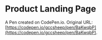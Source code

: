 # Product Landing Page

A Pen created on CodePen.io. Original URL: [https://codepen.io/gccsheep/pen/BaKwqbP](https://codepen.io/gccsheep/pen/BaKwqbP).


